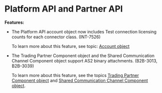 # Platform API and Partner API

<head>
  <meta name="guidename" content="Release Notes"/>
  <meta name="context" content="GUID-c983dda9-4ba2-42e3-b782-362bcdc3b849"/>
</head>


**Features:**

-   The Platform API account object now includes Test connection licensing counts for each connector class. \(INT-7526\)

    To learn more about this feature, see topic: [ Account object](https://developer.boomi.com/api/platformapi#tag/Account)

-   The Trading Partner Component object and the Shared Communication Channel Component object support AS2 binary attachments. \(B2B-3013, B2B-3039\)

    To learn more about this feature, see the topics [Trading Partner Component object](https://developer.boomi.com/api/platformapi#tag/TradingPartnerComponent) and [Shared Communication Channel Component object](https://developer.boomi.com/api/platformapi#tag/SharedCommunicationChannelComponent).


